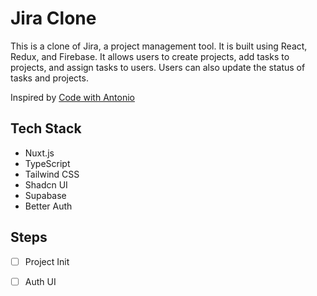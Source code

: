 # Jira Clone

This is a clone of Jira, a project management tool. It is built using React, Redux, and Firebase. It allows users to create projects, add tasks to projects, and assign tasks to users. Users can also update the status of tasks and projects.

Inspired by [Code with Antonio](https://www.youtube.com/watch?v=Av9C7xlV0fA&t=27344s)

## Tech Stack
- Nuxt.js
- TypeScript
- Tailwind CSS
- Shadcn UI
- Supabase
- Better Auth

## Steps
-[ ] Project Init
-[ ] Auth UI

